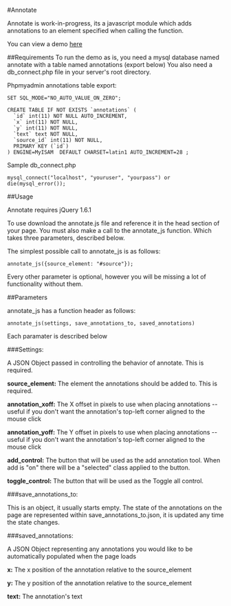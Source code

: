 #Annotate

Annotate is work-in-progress, its a javascript module which adds annotations to an element specified when calling the function.

You can view a demo [here](http://nick.kanicweb.com/projects/annotate/demo)

##Requirements
To run the demo as is, you need a mysql database named annotate with a table named annotations (export below)
You also need a db_connect.php file in your server's root directory.

Phpmyadmin annotations table export:

	SET SQL_MODE="NO_AUTO_VALUE_ON_ZERO";

	CREATE TABLE IF NOT EXISTS `annotations` (
	  `id` int(11) NOT NULL AUTO_INCREMENT,
	  `x` int(11) NOT NULL,
	  `y` int(11) NOT NULL,
	  `text` text NOT NULL,
	  `source_id` int(11) NOT NULL,
	  PRIMARY KEY (`id`)
	) ENGINE=MyISAM  DEFAULT CHARSET=latin1 AUTO_INCREMENT=28 ;
	

Sample db_connect.php

	mysql_connect("localhost", "youruser", "yourpass") or die(mysql_error());



##Usage

Annotate requires jQuery 1.6.1

To use download the annotate.js file and reference it in the head section of your page.
You must also make a call to the annotate_js function. Which takes three parameters, described below.

The simplest possible call to annotate_js is as follows:

	annotate_js({source_element: "#source"});
	
Every other parameter is optional, however you will be missing a lot of functionality without them.

##Parameters

annotate_js has a function header as follows:

	annotate_js(settings, save_annotations_to, saved_annotations)
	
Each paramater is described below

###Settings:

A JSON Object passed in controlling the behavior of annotate. This is required.

__source_element:__
The element the annotations should be added to. This is required.

__annotation_xoff:__
The X offset in pixels to use when placing annotations -- useful if you don't want the annotation's top-left corner aligned to the mouse click

__annotation_yoff:__
The Y offset in pixels to use when placing annotations -- useful if you don't want the annotation's top-left corner aligned to the mouse click

__add_control:__
The button that will be used as the add annotation tool. When add is "on" there will be a "selected" class applied to the button.

__toggle_control:__
The button that will be used as the Toggle all control.


###save_annotations_to:

This is an object, it usually starts empty. The state of the annotations on the page are represented within save_annotations_to.json, it is updated any time the state changes.


###saved_annotations:

A JSON Object representing any annotations you would like to be automatically populated when the page loads

__x:__ The x position of the annotation relative to the source_element

__y:__ The y position of the annotation relative to the source_element

__text:__ The annotation's text
